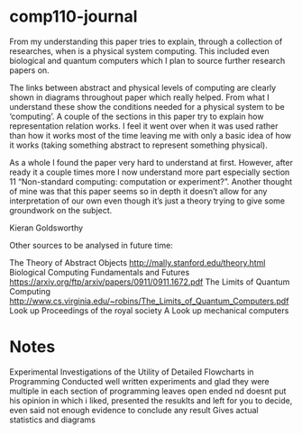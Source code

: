 # comp110-journal

From my understanding this paper tries to explain, through a collection of researches, when is a physical system computing. This included even biological and quantum computers which I plan to source further research papers on. 

The links between abstract and physical levels of computing are clearly shown in diagrams throughout paper which really helped. From what I understand these show the conditions needed for a physical system to be ‘computing’. A couple of the sections in this paper try to explain how representation relation works. I feel it went over when it was used rather than how it works most of the time leaving me with only a basic idea of how it works (taking something abstract to represent something physical).

As a whole I found the paper very hard to understand at first. However, after ready it a couple times more I now understand more part especially section 11 “Non-standard computing: computation or experiment?”. Another thought of mine was that this paper seems so in depth it doesn’t allow for any interpretation of our own even though it’s just a theory trying to give some groundwork on the subject. 

Kieran Goldsworthy

Other sources to be analysed in future time:

The Theory of Abstract Objects
http://mally.stanford.edu/theory.html
Biological Computing Fundamentals and Futures
https://arxiv.org/ftp/arxiv/papers/0911/0911.1672.pdf
The Limits of Quantum Computing
http://www.cs.virginia.edu/~robins/The_Limits_of_Quantum_Computers.pdf
Look up Proceedings of the royal society A
Look up mechanical computers

# Notes
Experimental Investigations of the Utility of Detailed Flowcharts in Programming 
Conducted well written experiments and glad they were multiple in each section of programming 
leaves open ended nd doesnt put his opinion in which i liked, presented the resuklts and left for you to decide, even said not enough evidence to conclude any result 
Gives actual statistics and diagrams 
